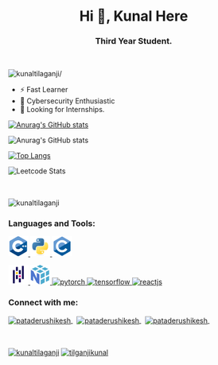 
<!-- ### Hi there 👋


**kunaltilaganji/Kunaltilaganji** is a ✨ _special_ ✨ repository because its `README.md` (this file) appears on your GitHub profile.

Here are some ideas to get you started:

- 🔭 I’m currently working on ...
- 🌱 I’m currently learning ...
- 👯 I’m looking to collaborate on ...
- 🤔 I’m looking for help with ...
- 💬 Ask me about ...
- 📫 How to reach me: ...
- 😄 Pronouns: ...
- ⚡ Fun fact: ... -->
<h1 align="center">Hi 👋, Kunal Here</h1>
<h3 align="center">Third Year Student.</h3>
<br>
<p align="left"> <img src=https://komarev.com/ghpvc/?username=kunaltilaganji alt=kunaltilaganji/> </p>

- ⚡ Fast Learner
- 🧠 Cybersecurity Enthusiastic
- 🤔 Looking for Internships.

<!--  STATUS CARD -->

[![Anurag's GitHub stats](https://github-readme-stats.vercel.app/api?username=kunaltilaganji)](https://github.com/anuraghazra/github-readme-stats)

<!-- STATUS CARD THEME -->

![Anurag's GitHub stats](https://github-readme-stats.vercel.app/api?username=kunaltilaganji&show_icons=true&theme=nightowl)

<!-- LANGUAGE CARD   (COMPACT)-->
[![Top Langs](https://github-readme-stats.vercel.app/api/top-langs/?username=kunaltilaganji&layout=compact)](https://github.com/anuraghazra/github-readme-stats)


<!-- LEETCODE -->
![Leetcode Stats](https://leetcard.jacoblin.cool/kunaltilaganji/)




<br>
<p align="left"> <img align="center" src="https://github-readme-streak-stats.herokuapp.com/?user=kunaltilaganji" alt="kunaltilaganji" /></p>


**<h3 align="left">Languages and Tools:</h3>**
<p align="left"> 
    <a href="https://www.cplusplus.com/" target="_blank"> 
        <img src="https://raw.githubusercontent.com/devicons/devicon/master/icons/cplusplus/cplusplus-original.svg" alt="cplusplus" width="40" height="40"/> 
    <a href="https://www.python.org" target="_blank"> 
        <img src="https://raw.githubusercontent.com/devicons/devicon/master/icons/python/python-original.svg" alt="python" width="40" height="40"/> 
    </a>
    <a href="https://www.cprogramming.com/" target="_blank"> 
        <img src="https://raw.githubusercontent.com/devicons/devicon/master/icons/c/c-original.svg" alt="c" width="40" height="40"/> 
    </a> 
    <!-- <a href="https://www.kali.org/docs/ target="_blank"> 
        <img src="https://raw.githubusercontent.com/devicons/devicon/master/icons/linux/linux-original.svg" alt="linux" width="40" height="40"/> 
    </a> -->
     
</p>
<p align="left">
    <a href="https://pandas.pydata.org/" target="_blank"> 
        <img src="https://raw.githubusercontent.com/devicons/devicon/master/icons/pandas/pandas-original.svg" alt="pandas" width="40" height="40"/> 
    </a>
    <a href="https://numpy.org/" target="_blank"> 
        <img src="https://raw.githubusercontent.com/devicons/devicon/master/icons/numpy/numpy-original.svg" alt="numpy" width="40" height="40"/> 
    </a>
    <a href="https://pytorch.org/" target="_blank"> 
        <img src="https://raw.githubusercontent.com/rahuldkjain/github-profile-readme-generator/master/src/images/icons/AIML/pytorch.svg" alt="pytorch" width="40" height="40"/> 
    </a> 
    <a href="https://tensorflow.org/" target="_blank"> 
        <img src="https://raw.githubusercontent.com/rahuldkjain/github-profile-readme-generator/master/src/images/icons/AIML/tensorflow.svg" alt="tensorflow" width="40" height="40"/> 
    </a> 
    <a href="https://reactjs.org/" target="_blank"> 
        <img src="https://raw.githubusercontent.com/rahuldkjain/github-profile-readme-generator/master/src/images/icons/FrontendDevelopment/reactjs.svg" alt="reactjs" width="40" height="40"/> 
    </a>
</p>




**<h3 align="left">Connect with me:</h3>**
<p align="left">
<a href="https://instagram.com/pataderushikesh" target="blank"><img align="center" src="https://raw.githubusercontent.com/rahuldkjain/github-profile-readme-generator/master/src/images/icons/Social/instagram.svg" alt="pataderushikesh" height="30" width="30" />  </a> &nbsp;
<a href="https://twitter.com/pataderushikesh" target="blank"><img align="center" src="https://raw.githubusercontent.com/rahuldkjain/github-profile-readme-generator/master/src/images/icons/Social/twitter.svg" alt="pataderushikesh" height="30" width="30" />  </a> &nbsp;
<a href="https://linkedin.com/in/pataderushikesh" target="blank"><img align="center" src="https://raw.githubusercontent.com/rahuldkjain/github-profile-readme-generator/master/src/images/icons/Social/linked-in-alt.svg" alt="pataderushikesh" height="30" width="30" /> </a> &nbsp;
</p>
<br>
<p align="left">
<a href="https://codeforces.com/profile/kunaltilaganji" target="blank"><img align="center" src="https://codeforces.org/s/58725/images/codeforces-logo-with-telegram.png" alt="kunaltilaganji" height="30" width="100" /></a>
<a href="https://www.hackerrank.com/tilganjikunal" target="blank"><img align="center" src="https://raw.githubusercontent.com/rahuldkjain/github-profile-readme-generator/master/src/images/icons/Social/hackerrank.svg" alt="tilganjikunal" height="30" width="40" /></a>

</p>
